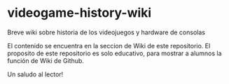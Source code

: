 # videogame-history-wiki
Breve wiki sobre historia de los videojuegos y hardware de consolas

El contenido se encuentra en la seccion de Wiki de este repositorio.
El proposito de este repositorio es solo educativo, para mostrar a alumnos la función de Wiki de Github.

Un saludo al lector!
